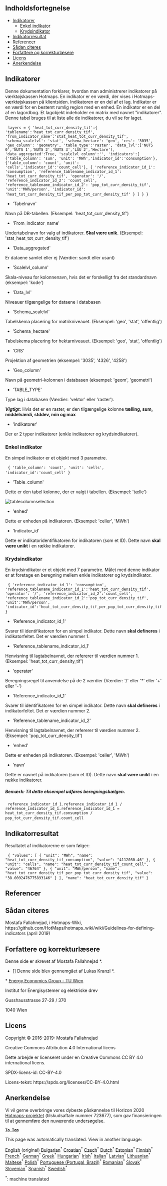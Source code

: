 <h2> Indholdsfortegnelse </h2><ul><li> <a href="#Indicators">Indikatorer</a> <ul><li> <a href="#Simple-indicator">Enkel indikator</a> </li><li> <a href="#Cross-indicator">Krydsindikator</a> </li></ul></li><li> <a href="#Indicator-result">Indikatorresultat</a> </li><li> <a href="#references">Referencer</a> </li><li> <a href="#how-to-cite">Sådan citeres</a> </li><li> <a href="#authors-and-reviewers">Forfattere og korrekturlæsere</a> </li><li> <a href="#license">Licens</a> </li><li> <a href="#acknowledgement">Anerkendelse</a> </li></ul><h2> Indikatorer </h2><p> Denne dokumentation forklarer, hvordan man administrerer indikatorer på værktøjskassen Hotmaps. En indikator er en værdi, der vises i Hotmaps-værktøjskassen på klientsiden. Indikatoren er en del af et lag. Indikator er en værdi for en bestemt rumlig region med en enhed. En indikator er en del af en lagordbog. Et lagobjekt indeholder en matrix med navnet &quot;indikatorer&quot;. Denne tabel bruges til at liste alle de indikatorer, du vil se for laget. </p><pre> <code>layers = { &#39;heat_tot_curr_density_tif&#39;:{ &#39;tablename&#39;:&#39;heat_tot_curr_density_tif&#39;, &#39;from_indicator_name&#39;:&#39;stat_heat_tot_curr_density_tif&#39;, &#39;schema_scalelvl&#39;: &#39;stat&#39;, &#39;schema_hectare&#39;: &#39;geo&#39;, &#39;crs&#39;: &#39;3035&#39;, &#39;geo_column&#39;: &#39;geometry&#39;, &#39;table_type&#39;:&#39;raster&#39;, &#39;data_lvl&#39;:[&#39;NUTS 0&#39;,&#39;NUTS 1&#39;,&#39;NUTS 2&#39;,&#39;NUTS 3&#39;,&#39;LAU 2&#39;,&#39;Hectare&#39;], &#39;data_aggregated&#39;:True, &#39;scalelvl_column&#39;:&#39;&#39;, &#39;indicators&#39;:[ {&#39;table_column&#39;: &#39;sum&#39;, &#39;unit&#39;: &#39;MWh&#39;,&#39;indicator_id&#39;:&#39;consumption&#39;}, {&#39;table_column&#39;: &#39;count&#39;, &#39;unit&#39;: &#39;cells&#39;,&#39;indicator_id&#39;:&#39;count_cell&#39;}, { &#39;reference_indicator_id_1&#39;: &#39;consumption&#39;, &#39;reference_tablename_indicator_id_1&#39;: &#39;heat_tot_curr_density_tif&#39;, &#39;operator&#39;: &#39;/&#39;, &#39;reference_indicator_id_2&#39;: &#39;count_cell&#39;, &#39;reference_tablename_indicator_id_2&#39;: &#39;pop_tot_curr_density_tif&#39;, &#39;unit&#39;:&#39;MWh/person&#39;, &#39;indicator_id&#39;: &#39;heat_tot_curr_density_tif_per_pop_tot_curr_density_tif&#39; } ] } }</code> </pre><ul><li> &#39;Tabelnavn&#39; </li></ul><p> Navn på DB-tabellen. (Eksempel: &#39;heat_tot_curr_density_tif&#39;) </p><ul><li> &#39;From_indicator_name&#39; </li></ul><p> Undertabelnavn for valg af indikatorer. <strong>Skal være unik.</strong> (Eksempel: &#39;stat_heat_tot_curr_density_tif&#39;) </p><ul><li> &#39;Data_aggregated&#39; </li></ul><p> Er dataene samlet eller ej (Værdier: sandt eller usant) </p><ul><li> &#39;Scalelvl_column&#39; </li></ul><p> Skala-niveau for kolonnenavn, hvis det er forskelligt fra det standardnavn (eksempel: &#39;kode&#39;) </p><ul><li> &#39;Data_lvl&#39; </li></ul><p> Niveauer tilgængelige for dataene i databasen </p><ul><li> &#39;Schema_scalelvl&#39; </li></ul><p> Tabelskema placering for møtrikniveauet. (Eksempel: &#39;geo&#39;, &#39;stat&#39;, &#39;offentlig&#39;) </p><ul><li> &#39;Schema_hectare&#39; </li></ul><p> Tabelskema placering for hektarniveauet. (Eksempel: &#39;geo&#39;, &#39;stat&#39;, &#39;offentlig&#39;) </p><ul><li> &#39;CRS&#39; </li></ul><p> Projektion af geometrien (eksempel: &#39;3035&#39;, &#39;4326&#39;, &#39;4258&#39;) </p><ul><li> &#39;Geo_column&#39; </li></ul><p> Navn på geometri-kolonnen i databasen (eksempel: &#39;geom&#39;, &#39;geometri&#39;) </p><ul><li> &#39;TABLE_TYPE&#39; </li></ul><p> Type lag i databasen (Værdier: &#39;vektor&#39; eller &#39;raster&#39;). </p><p> <em><strong>Vigtigt:</strong></em> Hvis det er en raster, er den tilgængelige kolonne <strong>tælling, sum, middelværdi, stddev, min og max</strong> </p><ul><li> &#39;indikatorer&#39; </li></ul><p> Der er 2 typer indikatorer (enkle indikatorer og krydsindikatorer). </p><h3> Enkel indikator </h3><p> En simpel indikator er et objekt med 3 parametre. </p><pre> <code>{ &#39;table_column&#39;: &#39;count&#39;, &#39;unit&#39;: &#39;cells&#39;, &#39;indicator_id&#39;:&#39;count_cell&#39; }</code> </pre><ul><li> &#39;Table_column&#39; </li></ul><p> Dette er den tabel kolonne, der er valgt i tabellen. (Eksempel: &#39;tælle&#39;) </p><p><img alt="tablecolumnselection" src="/api/assets/table_image.png"/></p><ul><li> &#39;enhed&#39; </li></ul><p> Dette er enheden på indikatoren. (Eksempel: &#39;celler&#39;, &#39;MWh&#39;) </p><ul><li> &#39;Indicator_id&#39; </li></ul><p> Dette er indikatoridentifikatoren for indikatoren (som et ID). Dette navn <strong>skal være unikt</strong> i en række indikatorer. </p><h3> Krydsindikator </h3><p> En krydsindikator er et objekt med 7 parametre. Målet med denne indikator er at foretage en beregning mellem enkle indikatorer og krydsindikator. </p><pre> <code>{ &#39;reference_indicator_id_1&#39;: &#39;consumption&#39;, &#39;reference_tablename_indicator_id_1&#39;:&#39;heat_tot_curr_density_tif&#39;, &#39;operator&#39;: &#39;/&#39;, &#39;reference_indicator_id_2&#39;:&#39;count_cell&#39;, &#39;reference_tablename_indicator_id_2&#39;:&#39;pop_tot_curr_density_tif&#39;, &#39;unit&#39;:&#39;MWh/person&#39;, &#39;indicator_id&#39;:&#39;heat_tot_curr_density_tif_per_pop_tot_curr_density_tif&#39; }</code> </pre><ul><li> &#39;Reference_indicator_id_1&#39; </li></ul><p> Svarer til identifikatoren for en simpel indikator. Dette navn <strong>skal defineres</strong> i indikatorfeltet. Det er værdien nummer 1. </p><ul><li> &#39;Reference_tablename_indicator_id_1&#39; </li></ul><p> Henvisning til lagtabelnavnet, der refererer til værdien nummer 1. (Eksempel: &#39;heat_tot_curr_density_tif&#39;) </p><ul><li> &#39;operatør&#39; </li></ul><p> Beregningsregel til anvendelse på de 2 værdier (Værdier: &#39;/&#39; eller &#39;*&#39; eller &#39;+&#39; eller &#39;-&#39;) </p><ul><li> &#39;Reference_indicator_id_1&#39; </li></ul><p> Svarer til identifikatoren for en simpel indikator. Dette navn <strong>skal defineres</strong> i indikatorfeltet. Det er værdien nummer 2. </p><ul><li> &#39;Reference_tablename_indicator_id_2&#39; </li></ul><p> Henvisning til lagtabelnavnet, der refererer til værdien nummer 2. (Eksempel: &#39;pop_tot_curr_density_tif&#39;) </p><ul><li> &#39;enhed&#39; </li></ul><p> Dette er enheden på indikatoren. (Eksempel: &#39;celler&#39;, &#39;MWh&#39;) </p><ul><li> &#39;navn&#39; </li></ul><p> Dette er navnet på indikatoren (som et ID). Dette navn <strong>skal være unikt</strong> i en række indikatorer. </p><h5> Bemærk: Til dette eksempel udføres beregningsbælgen. </h5><pre> <code>reference_indicator_id_1.reference_indicator_id_1 / reference_indicator_id_1.reference_indicator_id_1 = heat_tot_curr_density_tif.consumption / pop_tot_curr_density_tif.count_cell</code> </pre><h2> Indikatorresultat </h2><p> Resultatet af indikatorerne er som følger: </p><pre> <code>{ &quot;values&quot;: [ { &quot;unit&quot;: &quot;MWh&quot;, &quot;name&quot;: &quot;heat_tot_curr_density_tif_consumption&quot;, &quot;value&quot;: &quot;4112030.46&quot; }, { &quot;unit&quot;: &quot;cells&quot;, &quot;name&quot;: &quot;heat_tot_curr_density_tif_count_cell&quot;, &quot;value&quot;: &quot;46764&quot; }, { &quot;unit&quot;: &quot;MWh/person&quot;, &quot;name&quot;: &quot;heat_tot_curr_density_tif_per_pop_tot_curr_density_tif&quot;, &quot;value&quot;: &quot;38.0092476775893146&quot; } ], &quot;name&quot;: &quot;heat_tot_curr_density_tif&quot; }</code> </pre><h2> Referencer </h2><h2> Sådan citeres </h2><p> Mostafa Fallahnejad, i Hotmaps-Wiki, https://github.com/HotMaps/hotmaps_wiki/wiki/Guidelines-for-defining-indicators (april 2019) </p><h2> Forfattere og korrekturlæsere </h2><p> Denne side er skrevet af Mostafa Fallahnejad *. </p><ul><li> [] Denne side blev gennemgået af Lukas Kranzl *. </li></ul><p> * <a href="https://eeg.tuwien.ac.at/">Energy Economics Group - TU Wien</a> </p><p> Institut for Energisystemer og elektriske drev </p><p> Gusshausstrasse 27-29 / 370 </p><p> 1040 Wien </p><h2> Licens </h2><p> Copyright © 2016-2019: Mostafa Fallahnejad </p><p> Creative Commons Attribution 4.0 International licens </p><p> Dette arbejde er licenseret under en Creative Commons CC BY 4.0 international licens. </p><p> SPDX-licens-id: CC-BY-4.0 </p><p> Licens-tekst: https://spdx.org/licenses/CC-BY-4.0.html </p><h2> Anerkendelse </h2><p> Vi vil gerne overbringe vores dybeste påskønnelse til Horizon 2020 <a href="https://www.hotmaps-project.eu">Hotmaps-projektet</a> (tilskudsaftale nummer 723677), som gav finansieringen til at gennemføre den nuværende undersøgelse. </p><p><ins> <code><strong><a href="#table-of-contents">To Top</a></strong></code> </ins> </p>

This page was automatically translated. View in another language:

[English](../en/Guidelines-for-defining-indicators.md) (original) [Bulgarian](../bg/Guidelines-for-defining-indicators.md)<sup>\*</sup> [Croatian](../hr/Guidelines-for-defining-indicators.md)<sup>\*</sup> [Czech](../cs/Guidelines-for-defining-indicators.md)<sup>\*</sup>  [Dutch](../nl/Guidelines-for-defining-indicators.md)<sup>\*</sup> [Estonian](../et/Guidelines-for-defining-indicators.md)<sup>\*</sup> [Finnish](../fi/Guidelines-for-defining-indicators.md)<sup>\*</sup> [French](../fr/Guidelines-for-defining-indicators.md)<sup>\*</sup> [German](../de/Guidelines-for-defining-indicators.md)<sup>\*</sup> [Greek](../el/Guidelines-for-defining-indicators.md)<sup>\*</sup> [Hungarian](../hu/Guidelines-for-defining-indicators.md)<sup>\*</sup> [Irish](../ga/Guidelines-for-defining-indicators.md)<sup>\*</sup> [Italian](../it/Guidelines-for-defining-indicators.md)<sup>\*</sup> [Latvian](../lv/Guidelines-for-defining-indicators.md)<sup>\*</sup> [Lithuanian](../lt/Guidelines-for-defining-indicators.md)<sup>\*</sup> [Maltese](../mt/Guidelines-for-defining-indicators.md)<sup>\*</sup> [Polish](../pl/Guidelines-for-defining-indicators.md)<sup>\*</sup> [Portuguese (Portugal, Brazil)](../pt/Guidelines-for-defining-indicators.md)<sup>\*</sup> [Romanian](../ro/Guidelines-for-defining-indicators.md)<sup>\*</sup> [Slovak](../sk/Guidelines-for-defining-indicators.md)<sup>\*</sup> [Slovenian](../sl/Guidelines-for-defining-indicators.md)<sup>\*</sup> [Spanish](../es/Guidelines-for-defining-indicators.md)<sup>\*</sup> [Swedish](../sv/Guidelines-for-defining-indicators.md)<sup>\*</sup> 

<sup>\*</sup>: machine translated
